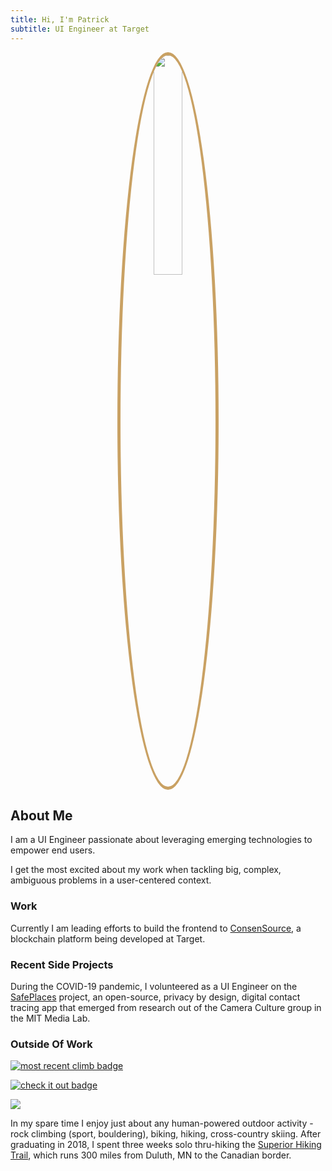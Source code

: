 ```yaml
---
title: Hi, I'm Patrick 
subtitle: UI Engineer at Target
---
```


<center>
    <div>
        <img src="{{site.baseurl}}/images/about/headshot.jpg" style="border-radius: 50%; border: 5px solid #c9a163;" width="30%" height="30%">
    </div>
</center>

## About Me

I am a UI Engineer passionate about leveraging emerging technologies to empower end users. 

I get the most excited about my work when tackling big, complex, ambiguous problems in a user-centered context.

### Work

Currently I am leading efforts to build the frontend to <a href="{{site.baseurl}}/project/consensource">ConsenSource</a>, a blockchain platform being developed at Target.

### Recent Side Projects

During the COVID-19 pandemic, I volunteered as a UI Engineer on the <a href="{{site.baseurl}}/project/safeplaces-app-development">SafePlaces</a> project, an open-source, privacy by design, digital contact tracing app that emerged from research out of the Camera Culture group in the MIT Media Lab. 

### Outside Of Work

[![most recent climb badge](https://img.shields.io/endpoint?url=https://su6nnbn0dk.execute-api.us-east-1.amazonaws.com/prod/getMountainProjectBadge?email=erich016@umn.edu)](https://www.mountainproject.com/user/200577529/patrick-erichsen) 

[![check it out badge](https://forthebadge.com/images/about/badges/check-it-out.svg)](https://forthebadge.com) 

<img src="{{site.baseurl}}/images/about/collage.png" >

In my spare time I enjoy just about any human-powered outdoor activity - rock climbing (sport, bouldering), biking, hiking, cross-country skiing. After graduating in 2018, I spent three weeks solo thru-hiking the [Superior Hiking Trail](https://www.alltrails.com/trail/us/minnesota/superior-hiking-trail-entire-route), which runs 300 miles from Duluth, MN to the Canadian border. 